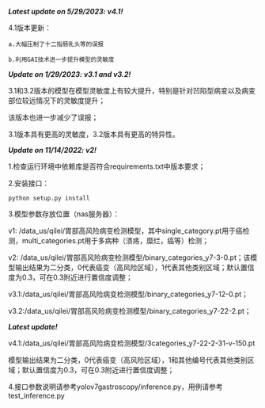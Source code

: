 ***Latest update on 5/29/2023: v4.1!***

4.1版本更新：

    a.大幅压制了十二指肠乳头等的误报

    b.利用GAI技术进一步提升模型的灵敏度

***Update on 1/29/2023: v3.1 and v3.2!***

3.1和3.2版本的模型在模型灵敏度上有较大提升，特别是针对凹陷型病变以及病变部位较远情况下的灵敏度提升；

该版本也进一步减少了误报；

3.1版本具有更高的灵敏度，3.2版本具有更高的特异性。

***Update on 11/14/2022: v2!***

1.检查运行环境中依赖库是否符合requirements.txt中版本要求；

2.安装接口：
``` shell
python setup.py install
```
3.模型参数存放位置（nas服务器）：

v1: /data_us/qilei/胃部高风险病变检测模型，其中single_category.pt用于癌检测，multi_categories.pt用于多病种（溃疡，糜烂，癌等）检测；

v2: /data_us/qilei/胃部高风险病变检测模型/binary_categories_y7-3-0.pt；该模型输出结果为二分类，0代表癌变（高风险区域），1代表其他类别区域；默认置信度为0.3，可在0.3附近进行置信度调整；

v3.1:/data_us/qilei/胃部高风险病变检测模型/binary_categories_y7-12-0.pt；

v3.2:/data_us/qilei/胃部高风险病变检测模型/binary_categories_y7-22-2.pt；

***Latest update!***

v4.1:/data_us/qilei/胃部高风险病变检测模型/3categories_y7-22-2-31-v-150.pt

模型输出结果为二分类，0代表癌变（高风险区域），1和其他编号代表其他类别区域；默认置信度为0.3，可在0.3附近进行置信度调整；

4.接口参数说明请参考yolov7gastroscopy/inference.py，用例请参考test_inference.py